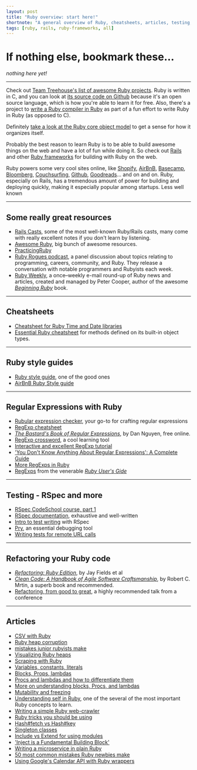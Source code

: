 ```yaml
---
layout: post
title: "Ruby overview: start here!"
shortnote: "A general overview of Ruby, cheatsheets, articles, testing, RegExps, and more."
tags: [ruby, rails, ruby-frameworks, all]
---
```


# If nothing else, bookmark these...
*nothing here yet!*

<hr>

Check out [Team Treehouse's list of awesome Ruby projects](http://blog.teamtreehouse.com/coolest-ruby-projects-ever  ). Ruby is written in C, and you can look at [its source code on Github](https://github.com/ruby/ruby/  ) because it's an open source language, which is how you're able to learn it for free. Also, there's a project to
[write a Ruby compiler in Ruby]( http://hokstad.com/compiler) as part of a fun effort to write Ruby in Ruby (as opposed to C).

Definitely [take a look at the Ruby core object model](https://www.gliffy.com/go/publish/5152080) to get a sense for how it organizes itself.

Probably the best reason to learn Ruby is to be able to build awesome things on the web and have a lot of fun while doing it. So check out [Rails](/stack-for-yourself/tag/rails/) and other [Ruby frameworks](/stack-for-yourself/tag/ruby-frameworks/) for building with
Ruby on the web.

Ruby powers some very cool sites online, like [Shopify](https://www.shopify.com/), [AirBnB](https://www.airbnb.com/), [Basecamp](https://basecamp.com/), [Bloomberg](http://www.bloomberg.com/), [Couchsurfing](https://www.couchsurfing.com/), [Github](https://github.com/), [Goodreads](https://www.goodreads.com/)... and on and on. Ruby, especially on Rails, has a tremendous amount of power for building and deploying quickly, making it especially popular among startups. Less well known
<hr>

## Some really great resources
* [Rails Casts](http://www.grok-interactive.com/podcast/ ), some of the most well-known Ruby/Rails casts, many come with really excellent notes if you don't learn by listening.  
* [Awesome Ruby](http://awesome-ruby.com/?utm_source=rubyweekly&utm_medium=email  ), big bunch of awesome resources.
* [PracticingRuby](https://www.practicingruby.com/)
* [Ruby Rogues podcast](https://devchat.tv/ruby-rogues), a panel discussion about topics relating to programming, careers, community, and Ruby. They release a conversation with notable programmers and Rubyists each week.
* [Ruby Weekly](http://rubyweekly.com/?m), a once–weekly e-mail round-up of Ruby news and articles, created and managed by Peter Cooper, author of the awesome *[Beginning Ruby](https://www.amazon.com/Beginning-Ruby-Novice-Professional-Experts/dp/1430223634)* book.

<hr>

## Cheatsheets
* [Cheatsheet for Ruby Time and Date libraries](http://idiosyncratic-ruby.com/57-what-the-time.html)
* [Essential Ruby cheatsheet](http://overapi.com/ruby) for methods defined on its built-in object types.

<hr>

## Ruby style guides
* [Ruby style guide](https://github.com/bbatsov/ruby-style-guide), one of the good ones  
* [AirBnB Ruby Style guide](https://github.com/airbnb/ruby)  

<hr>

## Regular Expressions with Ruby
* [Rubular expression checker](http://www.rubular.com/), your go-to for crafting regular expressions
* [RegExp cheatsheet](http://overapi.com/regex)
* *[The Bastard's Book of Regular Expressions](http://regex.bastardsbook.com/)*, by Dan Nguyen, free online.
* [RegExp crossword](https://regexcrossword.com/), a cool learning tool
* [Interactive and excellent RegExp tutorial](http://regexone.com/)
* ['You Don't Know Anything About Regular Expressions': A Complete Guide](http://code.tutsplus.com/tutorials/you-dont-know-anything-about-regular-expressions--net-7869)
* [More RegExps in Ruby](https://medium.com/@leighsn/verbal-expressions-in-ruby-fb8a912221e2#.79j0zoodn)
* [RegExps](http://www.rubyist.net/~slagell/ruby/regexp.html) from the venerable *[Ruby User's Gide](http://www.rubyist.net/~slagell/ruby/index.html)*

<hr>

## Testing - RSpec and more
* [RSpec CodeSchool course, part 1](http://rspec.codeschool.com/levels/1)  
* [RSpec documentation](https://www.relishapp.com/rspec/rspec-expectations/docs/built-in-matchers), exhaustive and well-written  
* [Intro to test writing](http://pragmaticstudio.com/blog/2005/3/18/ruby-learning-test-1-are-you-there-world) with RSpec
* [Pry](http://pryrepl.org/), an essential debugging tool
* [Writing tests for remote URL calls](https://github.com/Anafore/remote_tips)

<hr>

## Refactoring your Ruby code
* *[Refactoring: Ruby Edition](https://www.amazon.com/Refactoring-Ruby-Addison-Wesley-Professional/dp/0321984137)*, by Jay Fields et al  
* *[Clean Code: A Handbook of Agile Software Craftsmanship](https://www.amazon.com/Clean-Code-Handbook-Software-Craftsmanship/dp/0132350882)*, by Robert C. Mrtin, a superb book and recommended.   
* [Refactoring, from good to great](https://www.youtube.com/watch?v=DC-pQPq0acs), a highly recommended talk from a conference

<hr>

## Articles
* [CSV with Ruby](https://blog.udemy.com/ruby-csv/)  
* [Ruby heap corruption](http://webuild.envato.com/blog/tracking-down-ruby-heap-corruption/)  
* [mistakes junior rubyists make](http://jetruby.com/expertise/common-ruby-rails-mistakes-beginners-make-model-database/)
* [Visualizing Ruby heaps](https://github.com/mattbaker/ruby-heap-viz)
* [Scraping with Ruby](https://learnetto.com/blog/the-beginner-s-guide-scraping-in-ruby-cheat-sheet)  
* [Variables, constants, literals](http://www.tutorialspoint.com/ruby/ruby_variables.ht)
* [Blocks, Props, lambdas](http://awaxman11.github.io/blog/2013/08/05/what-is-the-difference-between-a-block/)  
* [Procs and lambdas and how to differentiate them](http://www.skorks.com/2010/05/ruby-procs-and-lambdas-and-the-difference-between-them/)
* [More on understanding blocks, Procs, and lambdas](http://www.reactive.io/tips/2008/12/21/understanding-ruby-blocks-procs-and-lambdas/)
* [Mutability and freezing](http://www.blackbytes.info/2016/01/ruby-mutability/)
* [Understanding self in Ruby](http://blog.honeybadger.io/ruby-self-cheat-sheet/?utm_source=rubyweekly&utm_medium=email), one of the several of the most important Ruby concepts to learn.  
* [Writing a simple Ruby web-crawler](https://rossta.net/blog/how-to-write-a-simple-web-crawler-in-ruby-revisited.html)
* [Ruby tricks you should be using](http://www.rubyinside.com/21-ruby-tricks-902.html?platform=hootsuite)
* [Hash#fetch vs Hash#key](http://devblog.avdi.org/2009/03/16/go-fetch/)
* [Singleton classes](http://www.devalot.com/articles/2008/09/ruby-singleton)
* [Include vs Extend for using modules](http://www.railstips.org/blog/archives/2009/05/15/include-vs-extend-in-ruby/)
* ['Inject is a Fundamental Building Block'](http://renderedtext.com/blog/2016/02/18/inject-is-a-fundamental-building-block/)
* [Writing a microservice in plain Ruby](https://blog.codeship.com/writing-microservice-in-ruby/?utm_source=rubyweekly&utm_medium=email)
* [50 most common mistakes Ruby newbies make](http://jetruby.com/expertise/common-ruby-rails-mistakes-beginners-make-model-database/)
* [Using Google's Calendar API with Ruby wrappers](http://readysteadycode.com/howto-access-the-google-calendar-api-with-ruby)
